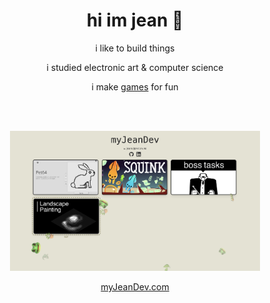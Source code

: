 <h1 align="center">hi im jean 🐸</h1>
<p align="center">i like to build things</p>
<p align="center">i studied electronic art & computer science</p>
<p align="center">i make <a href="https://myjeandev.itch.io/">games</a> for fun</p>
<br />
<br />
<p align="center"><img src="myJeanDev-website.png" width="400"/></p>

<p align="center"><a href="https://myjeandev.com/">myJeanDev.com</a></p>
  

